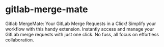 # gitlab-merge-mate
Gitlab MergeMate: Your GitLab Merge Requests in a Click! Simplify your workflow with this handy extension. Instantly access and manage your GitLab merge requests with just one click. No fuss, all focus on effortless collaboration.
